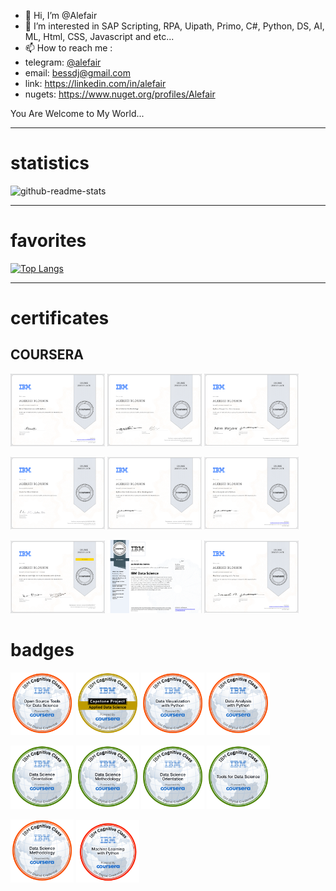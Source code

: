 - 👋 Hi, I’m @Alefair
- 👀 I’m interested in SAP Scripting, RPA, Uipath, Primo, C#, Python, DS, AI, ML, Html, CSS, Javascript and etc...
- 📫 How to reach me :
- telegram: [@alefair](https://t.me/alefair)
- email:    bessdj@gmail.com
- link:     https://linkedin.com/in/alefair
- nugets:   https://www.nuget.org/profiles/Alefair

You Are Welcome to My World...

<hr>

# statistics
![github-readme-stats](https://github-readme-stats.vercel.app/api?username=alefair&show_icons=true&count_private=true)

<hr>

# favorites
[![Top Langs](https://github-readme-stats.vercel.app/api/top-langs/?username=alefair&langs_count=22)](https://github.com/alefair/github-readme-stats)

<hr>

# certificates

## COURSERA

<a href='https://disk.yandex.ru/i/Lsg6_UhtdhVsFw'><img src='https://raw.githubusercontent.com/Alefair/Temp/master/my_cert/Data%20Visualization%20with%20Python.PNG' style='width: 30%'></a>
<a href='https://disk.yandex.ru/i/tzSTbhjBjG9rWA'><img src='https://raw.githubusercontent.com/Alefair/Temp/master/my_cert/Data%20Science%20Methodology.PNG' style='width: 30%'></a>
<a href='https://disk.yandex.ru/i/bc7yOejPXNvc5A'><img src='https://raw.githubusercontent.com/Alefair/Temp/master/my_cert/Python Project for Data Science.PNG' style='width: 30%'></a>

<a href='https://disk.yandex.ru/i/lrmrE0FYPyRvYQ'><img src='https://raw.githubusercontent.com/Alefair/Temp/master/my_cert/Tools for Data Science.PNG' style='width: 30%'></a>
<a href='https://disk.yandex.ru/i/6yDXF93mhQMcnw'><img src='https://raw.githubusercontent.com/Alefair/Temp/master/my_cert/Python for Data Science, AI & Development.PNG' style='width: 30%'></a>
<a href='https://disk.yandex.ru/i/ZwJv8SFBTw9BjA'><img src='https://raw.githubusercontent.com/Alefair/Temp/master/my_cert/Data Analysis with Python.PNG' style='width: 30%'></a>

<a href='https://disk.yandex.ru/i/-CC7_onntYDqmA'><img src='https://raw.githubusercontent.com/Alefair/Temp/master/my_cert/Databases and SQL for Data Science with Python.PNG' style='width: 30%'></a>
<a href='https://disk.yandex.ru/i/qF6bi3Xwv-GAeA'><img src='https://raw.githubusercontent.com/Alefair/Temp/master/my_cert/Certificate.PNG' style='width: 30%'></a>
<a href='https://disk.yandex.ru/i/SS_uY-C2F2B0Ow'><img src='https://raw.githubusercontent.com/Alefair/Temp/master/my_cert/Machine Learning with Python.PNG' style='width: 30%'></a>


# badges
<p>
<img src='https://raw.githubusercontent.com/Alefair/Temp/master/my_cert/352Pe3WSEeiMwApe4i-fLg_6ec438788e88ec0313b1172178cf60b6_Cognitive_Class_-_Opn_Source_Tools_for_Data_Sci.png' style='width: 20%' />
<img src='https://raw.githubusercontent.com/Alefair/Temp/master/my_cert/Applied_Data_Science_Capstone.png' style='width: 20%' />
<img src='https://raw.githubusercontent.com/Alefair/Temp/master/my_cert/CMLF33WREei3nhIMaRH29g_75293c9a3e171b1375da4eb75bc43aba_Cognitive_Class_-_Data_Visual_w_Python.png' style='width: 20%' />
<img src='https://raw.githubusercontent.com/Alefair/Temp/master/my_cert/Cognitive_Class_-_Data_Analysis_w_Python.png' style='width: 20%' />
</p>
<p>
<img src='https://raw.githubusercontent.com/Alefair/Temp/master/my_cert/Cognitive_Class_-_What_is_Data_Science.png' style='width: 20%' />
<img src='https://raw.githubusercontent.com/Alefair/Temp/master/my_cert/Data_Science_Methodology_Foundational.png' style='width: 20%' />
<img src='https://raw.githubusercontent.com/Alefair/Temp/master/my_cert/S8pIGXWIEei3nhIMaRH29g_3ca1df0cfe809af5ad3695c3b63873b3_Cognitive_Class_-_What_is_Data_Science.png' style='width: 20%' />
<img src='https://raw.githubusercontent.com/Alefair/Temp/master/my_cert/Tools_for_Data_Science_Foundational.png' style='width: 20%' />
</p>
<p>
<img src='https://raw.githubusercontent.com/Alefair/Temp/master/my_cert/WcYFEXWQEeiMwApe4i-fLg_2f4f415ac48d0835a8a5f39054742b24_Cognitive_Class_-_Data_Science_Methodology.png' style='width: 20%' />
<img src='https://raw.githubusercontent.com/Alefair/Temp/master/my_cert/k_4pF9QgEemVGg7IEE0Tpg_2cca8ba90c6bce4d30725a9999f85318_Screen-Shot-2019-09-10-at-7.10.12-PM.png' style='width: 20%' />
</p>

<!---
Alefair/Alefair is a ✨ special ✨ repository because its `README.md` (this file) appears on your GitHub profile.
You can click the Preview link to take a look at your changes.
--->
